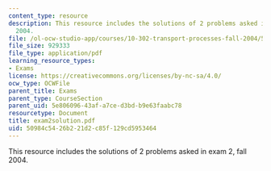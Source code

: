 ```yaml
---
content_type: resource
description: This resource includes the solutions of 2 problems asked in exam 2, fall
  2004.
file: /ol-ocw-studio-app/courses/10-302-transport-processes-fall-2004/50984c5426b221d2c85f129cd5953464_exam2solution.pdf
file_size: 929333
file_type: application/pdf
learning_resource_types:
- Exams
license: https://creativecommons.org/licenses/by-nc-sa/4.0/
ocw_type: OCWFile
parent_title: Exams
parent_type: CourseSection
parent_uid: 5e806096-43af-a7ce-d3bd-b9e63faabc78
resourcetype: Document
title: exam2solution.pdf
uid: 50984c54-26b2-21d2-c85f-129cd5953464
---
```

This resource includes the solutions of 2 problems asked in exam 2, fall 2004.